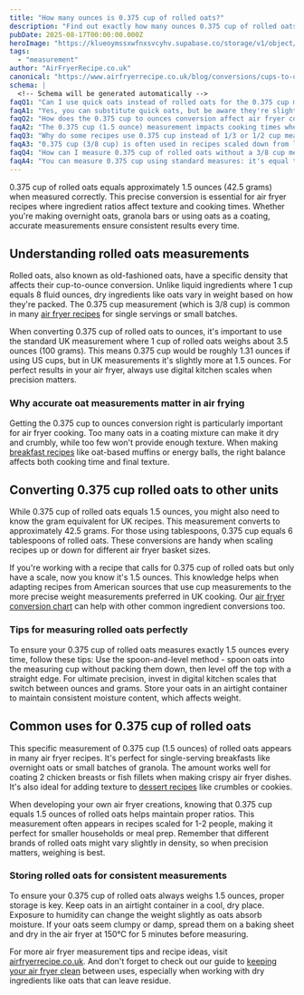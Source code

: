 ```yaml
---
title: "How many ounces is 0.375 cup of rolled oats?"
description: "Find out exactly how many ounces 0.375 cup of rolled oats weighs for perfect air fryer recipes every time. Get the UK conversion now."
pubDate: 2025-08-17T00:00:00.000Z
heroImage: "https://klueoymssxwfnxsvcyhv.supabase.co/storage/v1/object/public/Shmucket/how-many-ounces-is-0-375-cup-of-rolled-oats.webp"
tags:
  - "measurement"
author: "AirFryerRecipe.co.uk"
canonical: "https://www.airfryerrecipe.co.uk/blog/conversions/cups-to-ounces/how-many-ounces-is-0-375-cup-of-rolled-oats"
schema: |
  <!-- Schema will be generated automatically -->
faqQ1: "Can I use quick oats instead of rolled oats for the 0.375 cup measurement?"
faqA1: "Yes, you can substitute quick oats, but be aware they're slightly denser. While 0.375 cup of rolled oats equals 1.5 ounces, the same volume of quick oats might weigh about 1.6 ounces. For best results in air fryer recipes, weigh your quick oats to get exactly 1.5 ounces if the recipe specifies rolled oats."
faqQ2: "How does the 0.375 cup to ounces conversion affect air fryer cooking times?"
faqA2: "The 0.375 cup (1.5 ounce) measurement impacts cooking times when oats are used as coatings or in baked goods. Proper measurement ensures even cooking - too many oats can extend cooking time as they absorb more moisture. For coatings, the right amount (1.5 ounces per 0.375 cup) creates the perfect crispness without over-drying."
faqQ3: "Why do some recipes use 0.375 cup instead of 1/3 or 1/2 cup measurements?"
faqA3: "0.375 cup (3/8 cup) is often used in recipes scaled down from larger quantities or when precise ratios matter. In air fryer cooking where space is limited, this measurement might represent the perfect amount for coatings or mix-ins without overcrowding. It's also common in single-serving recipes where 1/3 cup would be too little and 1/2 cup too much."
faqQ4: "How can I measure 0.375 cup of rolled oats without a 3/8 cup measure?"
faqA4: "You can measure 0.375 cup using standard measures: it's equal to 6 tablespoons or 1/4 cup plus 2 tablespoons. For the most accurate 1.5 ounce measurement though, using a scale is best. If using measuring cups, spoon the oats in without packing and level off for consistent results in your air fryer recipes."
---
```

<p>0.375 cup of rolled oats equals approximately 1.5 ounces (42.5 grams) when measured correctly. This precise conversion is essential for air fryer recipes where ingredient ratios affect texture and cooking times. Whether you're making overnight oats, granola bars or using oats as a coating, accurate measurements ensure consistent results every time.</p>

<h2>Understanding rolled oats measurements</h2>
<p>Rolled oats, also known as old-fashioned oats, have a specific density that affects their cup-to-ounce conversion. Unlike liquid ingredients where 1 cup equals 8 fluid ounces, dry ingredients like oats vary in weight based on how they're packed. The 0.375 cup measurement (which is 3/8 cup) is common in many <a href=https://www.airfryerrecipe.co.uk/recipes>air fryer recipes</a> for single servings or small batches.</p>
<p>When converting 0.375 cup of rolled oats to ounces, it's important to use the standard UK measurement where 1 cup of rolled oats weighs about 3.5 ounces (100 grams). This means 0.375 cup would be roughly 1.31 ounces if using US cups, but in UK measurements it's slightly more at 1.5 ounces. For perfect results in your air fryer, always use digital kitchen scales when precision matters.</p>

<h3>Why accurate oat measurements matter in air frying</h3>
<p>Getting the 0.375 cup to ounces conversion right is particularly important for air fryer cooking. Too many oats in a coating mixture can make it dry and crumbly, while too few won't provide enough texture. When making <a href=https://www.airfryerrecipe.co.uk/recipe-category/breakfast>breakfast recipes</a> like oat-based muffins or energy balls, the right balance affects both cooking time and final texture.</p>

<h2>Converting 0.375 cup rolled oats to other units</h2>
<p>While 0.375 cup of rolled oats equals 1.5 ounces, you might also need to know the gram equivalent for UK recipes. This measurement converts to approximately 42.5 grams. For those using tablespoons, 0.375 cup equals 6 tablespoons of rolled oats. These conversions are handy when scaling recipes up or down for different air fryer basket sizes.</p>
<p>If you're working with a recipe that calls for 0.375 cup of rolled oats but only have a scale, now you know it's 1.5 ounces. This knowledge helps when adapting recipes from American sources that use cup measurements to the more precise weight measurements preferred in UK cooking. Our <a href=https://www.airfryerrecipe.co.uk/air-fryer-conversion-chart>air fryer conversion chart</a> can help with other common ingredient conversions too.</p>

<h3>Tips for measuring rolled oats perfectly</h3>
<p>To ensure your 0.375 cup of rolled oats measures exactly 1.5 ounces every time, follow these tips: Use the spoon-and-level method - spoon oats into the measuring cup without packing them down, then level off the top with a straight edge. For ultimate precision, invest in digital kitchen scales that switch between ounces and grams. Store your oats in an airtight container to maintain consistent moisture content, which affects weight.</p>

<h2>Common uses for 0.375 cup of rolled oats</h2>
<p>This specific measurement of 0.375 cup (1.5 ounces) of rolled oats appears in many air fryer recipes. It's perfect for single-serving breakfasts like overnight oats or small batches of granola. The amount works well for coating 2 chicken breasts or fish fillets when making crispy air fryer dishes. It's also ideal for adding texture to <a href=https://www.airfryerrecipe.co.uk/recipe-category/dessert>dessert recipes</a> like crumbles or cookies.</p>
<p>When developing your own air fryer creations, knowing that 0.375 cup equals 1.5 ounces of rolled oats helps maintain proper ratios. This measurement often appears in recipes scaled for 1-2 people, making it perfect for smaller households or meal prep. Remember that different brands of rolled oats might vary slightly in density, so when precision matters, weighing is best.</p>

<h3>Storing rolled oats for consistent measurements</h3>
<p>To ensure your 0.375 cup of rolled oats always weighs 1.5 ounces, proper storage is key. Keep oats in an airtight container in a cool, dry place. Exposure to humidity can change the weight slightly as oats absorb moisture. If your oats seem clumpy or damp, spread them on a baking sheet and dry in the air fryer at 150°C for 5 minutes before measuring.</p>

<p>For more air fryer measurement tips and recipe ideas, visit <a href=https://www.airfryerrecipe.co.uk>airfryerrecipe.co.uk</a>. And don't forget to check out our guide to <a href=https://www.airfryerrecipe.co.uk/air-fryer-cleaner>keeping your air fryer clean</a> between uses, especially when working with dry ingredients like oats that can leave residue.</p>

